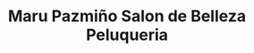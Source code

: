 ---
title: "Maru Pazmiño Salon de Belleza Peluqueria"
url: /la-aurora/maru-pazmino-salon-de-belleza-peluqueria/
shop: cosméticos
---